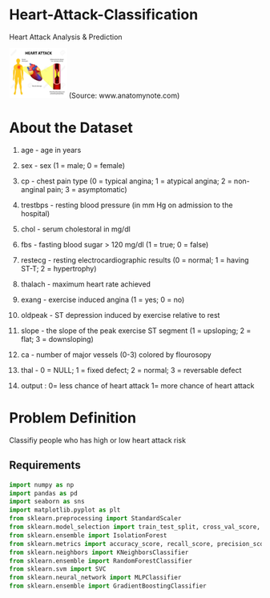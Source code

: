 # **Heart-Attack-Classification**

Heart Attack Analysis &amp; Prediction 

<img src = "Heart_Attac/img/Heart-attack-diagram.jpg" height = 100>
(Source: www.anatomynote.com)


# About the Dataset

1. age - age in years

2. sex - sex (1 = male; 0 = female)

3. cp - chest pain type (0 = typical angina; 1 = atypical angina; 2 = non-anginal pain; 3 = asymptomatic)

4. trestbps - resting blood pressure (in mm Hg on admission to the hospital)

5. chol - serum cholestoral in mg/dl

6. fbs - fasting blood sugar > 120 mg/dl (1 = true; 0 = false)

7. restecg - resting electrocardiographic results (0 = normal; 1 = having ST-T; 2 = hypertrophy)

8. thalach - maximum heart rate achieved

9. exang - exercise induced angina (1 = yes; 0 = no)

10. oldpeak - ST depression induced by exercise relative to rest

11. slope - the slope of the peak exercise ST segment (1 = upsloping; 2 = flat; 3 = downsloping)

12. ca - number of major vessels (0-3) colored by flourosopy

13. thal - 0 = NULL; 1 = fixed defect; 2 = normal; 3 = reversable defect

14. output : 0= less chance of heart attack 1= more chance of heart attack



# Problem Definition
Classifiy people who has high or low heart attack risk



<h2>Requirements</h2>

```python
import numpy as np
import pandas as pd
import seaborn as sns
import matplotlib.pyplot as plt
from sklearn.preprocessing import StandardScaler
from sklearn.model_selection import train_test_split, cross_val_score, GridSearchCV
from sklearn.ensemble import IsolationForest
from sklearn.metrics import accuracy_score, recall_score, precision_score, f1_score, confusion_matrix, classification_report
from sklearn.neighbors import KNeighborsClassifier
from sklearn.ensemble import RandomForestClassifier
from sklearn.svm import SVC
from sklearn.neural_network import MLPClassifier
from sklearn.ensemble import GradientBoostingClassifier
```


